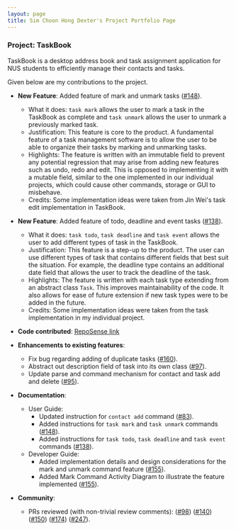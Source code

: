 ```yaml
---
layout: page
title: Sim Choon Hong Dexter's Project Portfolio Page
---
```


### Project: TaskBook

TaskBook is a desktop address book and task assignment application for NUS students to efficiently manage their contacts and tasks.

Given below are my contributions to the project.

* **New Feature**: Added feature of mark and unmark tasks ([#148](https://github.com/AY2223S1-CS2103T-T13-4/tp/pull/148)).
  * What it does: `task mark` allows the user to mark a task in the TaskBook as complete and `task unmark` allows the user to unmark a previously marked task.
  * Justification: This feature is core to the product. A fundamental feature of a task management software is to allow the user to be able to organize their tasks by marking and unmarking tasks.
  * Highlights: The feature is written with an immutable field to prevent any potential regression that may arise from adding new features such as undo, redo and edit. This is opposed to implementing it with a mutable field, similar to the one implemented in our individual projects, which could cause other commands, storage or GUI to misbehave.
  * Credits: Some implementation ideas were taken from Jin Wei's task edit implementation in TaskBook.

* **New Feature**: Added feature of todo, deadline and event tasks ([#138](https://github.com/AY2223S1-CS2103T-T13-4/tp/pull/138)).
  * What it does: `task todo`, `task deadline` and `task event` allows the user to add different types of task in the TaskBook.
  * Justification: This feature is a step-up to the product. The user can use different types of task that contains different fields that best suit the situation. For example, the deadline type contains an additional date field that allows the user to track the deadline of the task.
  * Highlights: The feature is written with each task type extending from an abstract class `Task`. This improves maintainability of the code. It also allows for ease of future extension if new task types were to be added in the future.
  * Credits: Some implementation ideas were taken from the task implementation in my individual project.

* **Code contributed**: [RepoSense link](https://nus-cs2103-ay2223s1.github.io/tp-dashboard/?search=dexter-sim&breakdown=true)

* **Enhancements to existing features**:
  * Fix bug regarding adding of duplicate tasks ([#160](https://github.com/AY2223S1-CS2103T-T13-4/tp/pull/160)). 
  * Abstract out description field of task into its own class ([#97](https://github.com/AY2223S1-CS2103T-T13-4/tp/pull/97)).
  * Update parse and command mechanism for contact and task add and delete ([#95](https://github.com/AY2223S1-CS2103T-T13-4/tp/pull/95)).

* **Documentation**:
  * User Guide:
    * Updated instruction for `contact add` command ([#83](https://github.com/AY2223S1-CS2103T-T13-4/tp/pull/83)).
    * Added instructions for `task mark` and `task unmark` commands ([#148](https://github.com/AY2223S1-CS2103T-T13-4/tp/pull/148)).
    * Added instructions for `task todo`, `task deadline` and `task event` commands ([#138](https://github.com/AY2223S1-CS2103T-T13-4/tp/pull/138)).
  * Developer Guide:
    * Added implementation details and design considerations for the mark and unmark command feature ([#155](https://github.com/AY2223S1-CS2103T-T13-4/tp/pull/155)).
    * Added Mark Command Activity Diagram to illustrate the feature implemented ([#155](https://github.com/AY2223S1-CS2103T-T13-4/tp/pull/155)).

* **Community**:
  * PRs reviewed (with non-trivial review comments): 
  ([#98](https://github.com/AY2223S1-CS2103T-T13-4/tp/pull/98)) 
  ([#140](https://github.com/AY2223S1-CS2103T-T13-4/tp/pull/140)) 
  ([#150](https://github.com/AY2223S1-CS2103T-T13-4/tp/pull/150)) 
  ([#174](https://github.com/AY2223S1-CS2103T-T13-4/tp/pull/174)) 
  ([#247](https://github.com/AY2223S1-CS2103T-T13-4/tp/pull/247)).
